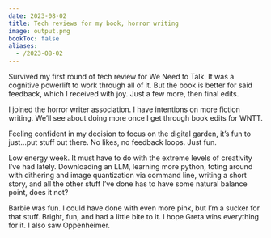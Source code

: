 ```yaml
---
date: 2023-08-02
title: Tech reviews for my book, horror writing
image: output.png
bookToc: false
aliases:
  - /2023-08-02
---
```


Survived my first round of tech review for We Need to Talk. It was a cognitive powerlift to work through all of it. But the book is better for said feedback, which I received with joy. Just a few more, then final edits. 

I joined the horror writer association. I have intentions on more fiction writing. We’ll see about doing more once I get through book edits for WNTT. 

Feeling confident in my decision to focus on the digital garden, it’s fun to just…put stuff out there. No likes, no feedback loops. Just fun. 

Low energy week. It must have to do with the extreme levels of creativity I’ve had lately. Downloading an LLM, learning more python, toting around with dithering and image quantization via command line, writing a short story, and all the other stuff I’ve done has to have some natural balance point, does it not?

Barbie was fun. I could have done with even more pink, but I’m a sucker for that stuff. Bright, fun, and had a little bite to it. I hope Greta wins everything for it. I also saw Oppenheimer.